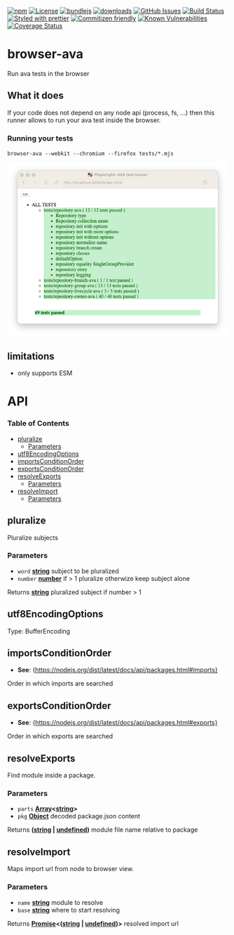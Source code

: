 [![npm](https://img.shields.io/npm/v/browser-ava.svg)](https://www.npmjs.com/package/browser-ava)
[![License](https://img.shields.io/badge/License-0BSD-blue.svg)](https://spdx.org/licenses/0BSD.html)
[![bundlejs](https://deno.bundlejs.com/?q=browser-ava\&badge=detailed)](https://bundlejs.com/?q=browser-ava)
[![downloads](http://img.shields.io/npm/dm/browser-ava.svg?style=flat-square)](https://npmjs.org/package/browser-ava)
[![GitHub Issues](https://img.shields.io/github/issues/arlac77/browser-ava.svg?style=flat-square)](https://github.com/arlac77/browser-ava/issues)
[![Build Status](https://img.shields.io/endpoint.svg?url=https%3A%2F%2Factions-badge.atrox.dev%2Farlac77%2Fbrowser-ava%2Fbadge\&style=flat)](https://actions-badge.atrox.dev/arlac77/browser-ava/goto)
[![Styled with prettier](https://img.shields.io/badge/styled_with-prettier-ff69b4.svg)](https://github.com/prettier/prettier)
[![Commitizen friendly](https://img.shields.io/badge/commitizen-friendly-brightgreen.svg)](http://commitizen.github.io/cz-cli/)
[![Known Vulnerabilities](https://snyk.io/test/github/arlac77/browser-ava/badge.svg)](https://snyk.io/test/github/arlac77/browser-ava)
[![Coverage Status](https://coveralls.io/repos/arlac77/browser-ava/badge.svg)](https://coveralls.io/github/arlac77/browser-ava)

# browser-ava

Run ava tests in the browser

## What it does

If your code does not depend on any node api (process, fs, ...) then this runner allows to run your ava test inside the browser.

### Running your tests

```console
browser-ava --webkit --chromium --firefox tests/*.mjs
```

![Scrrenshot](docs/screenshot.png)

## limitations

*   only supports ESM

# API

<!-- Generated by documentation.js. Update this documentation by updating the source code. -->

### Table of Contents

*   [pluralize](#pluralize)
    *   [Parameters](#parameters)
*   [utf8EncodingOptions](#utf8encodingoptions)
*   [importsConditionOrder](#importsconditionorder)
*   [exportsConditionOrder](#exportsconditionorder)
*   [resolveExports](#resolveexports)
    *   [Parameters](#parameters-1)
*   [resolveImport](#resolveimport)
    *   [Parameters](#parameters-2)

## pluralize

Pluralize subjects

### Parameters

*   `word` **[string](https://developer.mozilla.org/docs/Web/JavaScript/Reference/Global_Objects/String)** subject to be pluralized
*   `number` **[number](https://developer.mozilla.org/docs/Web/JavaScript/Reference/Global_Objects/Number)** if > 1 pluralize otherwize keep subject alone

Returns **[string](https://developer.mozilla.org/docs/Web/JavaScript/Reference/Global_Objects/String)** pluralized subject if number > 1

## utf8EncodingOptions

Type: BufferEncoding

## importsConditionOrder

*   **See**: {<https://nodejs.org/dist/latest/docs/api/packages.html#imports}>

Order in which imports are searched

## exportsConditionOrder

*   **See**: {<https://nodejs.org/dist/latest/docs/api/packages.html#exports}>

Order in which exports are searched

## resolveExports

Find module inside a package.

### Parameters

*   `parts` **[Array](https://developer.mozilla.org/docs/Web/JavaScript/Reference/Global_Objects/Array)<[string](https://developer.mozilla.org/docs/Web/JavaScript/Reference/Global_Objects/String)>**&#x20;
*   `pkg` **[Object](https://developer.mozilla.org/docs/Web/JavaScript/Reference/Global_Objects/Object)** decoded package.json content

Returns **([string](https://developer.mozilla.org/docs/Web/JavaScript/Reference/Global_Objects/String) | [undefined](https://developer.mozilla.org/docs/Web/JavaScript/Reference/Global_Objects/undefined))** module file name relative to package

## resolveImport

Maps import url from node to browser view.

### Parameters

*   `name` **[string](https://developer.mozilla.org/docs/Web/JavaScript/Reference/Global_Objects/String)** module to resolve
*   `base` **[string](https://developer.mozilla.org/docs/Web/JavaScript/Reference/Global_Objects/String)** where to start resolving

Returns **[Promise](https://developer.mozilla.org/docs/Web/JavaScript/Reference/Global_Objects/Promise)<([string](https://developer.mozilla.org/docs/Web/JavaScript/Reference/Global_Objects/String) | [undefined](https://developer.mozilla.org/docs/Web/JavaScript/Reference/Global_Objects/undefined))>** resolved import url
